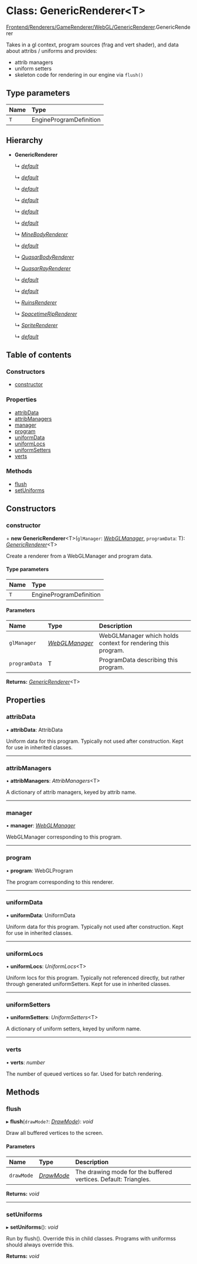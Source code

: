 # Class: GenericRenderer<T\>

[Frontend/Renderers/GameRenderer/WebGL/GenericRenderer](../modules/frontend_renderers_gamerenderer_webgl_genericrenderer.md).GenericRenderer

Takes in a gl context, program sources (frag and vert shader),
and data about attribs / uniforms and provides:

- attrib managers
- uniform setters
- skeleton code for rendering in our engine via `flush()`

## Type parameters

| Name | Type                    |
| :--- | :---------------------- |
| `T`  | EngineProgramDefinition |

## Hierarchy

- **GenericRenderer**

  ↳ [_default_](frontend_renderers_gamerenderer_entities_asteroidrenderer.default.md)

  ↳ [_default_](frontend_renderers_gamerenderer_entities_backgroundrenderer.default.md)

  ↳ [_default_](frontend_renderers_gamerenderer_entities_beltrenderer.default.md)

  ↳ [_default_](frontend_renderers_gamerenderer_entities_blackdomainrenderer.default.md)

  ↳ [_default_](frontend_renderers_gamerenderer_entities_circlerenderer.default.md)

  ↳ [_default_](frontend_renderers_gamerenderer_entities_linerenderer.default.md)

  ↳ [_MineBodyRenderer_](frontend_renderers_gamerenderer_entities_minebodyrenderer.minebodyrenderer.md)

  ↳ [_default_](frontend_renderers_gamerenderer_entities_planetrenderer.default.md)

  ↳ [_QuasarBodyRenderer_](frontend_renderers_gamerenderer_entities_quasarbodyrenderer.quasarbodyrenderer.md)

  ↳ [_QuasarRayRenderer_](frontend_renderers_gamerenderer_entities_quasarrayrenderer.quasarrayrenderer.md)

  ↳ [_default_](frontend_renderers_gamerenderer_entities_rectrenderer.default.md)

  ↳ [_default_](frontend_renderers_gamerenderer_entities_ringrenderer.default.md)

  ↳ [_RuinsRenderer_](frontend_renderers_gamerenderer_entities_ruinsrenderer.ruinsrenderer.md)

  ↳ [_SpacetimeRipRenderer_](frontend_renderers_gamerenderer_entities_spacetimeriprenderer.spacetimeriprenderer.md)

  ↳ [_SpriteRenderer_](frontend_renderers_gamerenderer_entities_spriterenderer.spriterenderer.md)

  ↳ [_default_](frontend_renderers_gamerenderer_entities_textrenderer.default.md)

## Table of contents

### Constructors

- [constructor](frontend_renderers_gamerenderer_webgl_genericrenderer.genericrenderer.md#constructor)

### Properties

- [attribData](frontend_renderers_gamerenderer_webgl_genericrenderer.genericrenderer.md#attribdata)
- [attribManagers](frontend_renderers_gamerenderer_webgl_genericrenderer.genericrenderer.md#attribmanagers)
- [manager](frontend_renderers_gamerenderer_webgl_genericrenderer.genericrenderer.md#manager)
- [program](frontend_renderers_gamerenderer_webgl_genericrenderer.genericrenderer.md#program)
- [uniformData](frontend_renderers_gamerenderer_webgl_genericrenderer.genericrenderer.md#uniformdata)
- [uniformLocs](frontend_renderers_gamerenderer_webgl_genericrenderer.genericrenderer.md#uniformlocs)
- [uniformSetters](frontend_renderers_gamerenderer_webgl_genericrenderer.genericrenderer.md#uniformsetters)
- [verts](frontend_renderers_gamerenderer_webgl_genericrenderer.genericrenderer.md#verts)

### Methods

- [flush](frontend_renderers_gamerenderer_webgl_genericrenderer.genericrenderer.md#flush)
- [setUniforms](frontend_renderers_gamerenderer_webgl_genericrenderer.genericrenderer.md#setuniforms)

## Constructors

### constructor

\+ **new GenericRenderer**<T\>(`glManager`: [_WebGLManager_](frontend_renderers_gamerenderer_webgl_webglmanager.webglmanager.md), `programData`: T): [_GenericRenderer_](frontend_renderers_gamerenderer_webgl_genericrenderer.genericrenderer.md)<T\>

Create a renderer from a WebGLManager and program data.

#### Type parameters

| Name | Type                    |
| :--- | :---------------------- |
| `T`  | EngineProgramDefinition |

#### Parameters

| Name          | Type                                                                                 | Description                                                  |
| :------------ | :----------------------------------------------------------------------------------- | :----------------------------------------------------------- |
| `glManager`   | [_WebGLManager_](frontend_renderers_gamerenderer_webgl_webglmanager.webglmanager.md) | WebGLManager which holds context for rendering this program. |
| `programData` | T                                                                                    | ProgramData describing this program.                         |

**Returns:** [_GenericRenderer_](frontend_renderers_gamerenderer_webgl_genericrenderer.genericrenderer.md)<T\>

## Properties

### attribData

• **attribData**: AttribData

Uniform data for this program. Typically not used after construction.
Kept for use in inherited classes.

---

### attribManagers

• **attribManagers**: _AttribManagers_<T\>

A dictionary of attrib managers, keyed by attrib name.

---

### manager

• **manager**: [_WebGLManager_](frontend_renderers_gamerenderer_webgl_webglmanager.webglmanager.md)

WebGLManager corresponding to this program.

---

### program

• **program**: WebGLProgram

The program corresponding to this renderer.

---

### uniformData

• **uniformData**: UniformData

Uniform data for this program. Typically not used after construction.
Kept for use in inherited classes.

---

### uniformLocs

• **uniformLocs**: _UniformLocs_<T\>

Uniform locs for this program. Typically not referenced directly,
but rather through generated uniformSetters. Kept for use in inherited classes.

---

### uniformSetters

• **uniformSetters**: _UniformSetters_<T\>

A dictionary of uniform setters, keyed by uniform name.

---

### verts

• **verts**: _number_

The number of queued vertices so far. Used for batch rendering.

## Methods

### flush

▸ **flush**(`drawMode?`: [_DrawMode_](../enums/frontend_renderers_gamerenderer_enginetypes.drawmode.md)): _void_

Draw all buffered vertices to the screen.

#### Parameters

| Name       | Type                                                                           | Description                                                     |
| :--------- | :----------------------------------------------------------------------------- | :-------------------------------------------------------------- |
| `drawMode` | [_DrawMode_](../enums/frontend_renderers_gamerenderer_enginetypes.drawmode.md) | The drawing mode for the buffered vertices. Default: Triangles. |

**Returns:** _void_

---

### setUniforms

▸ **setUniforms**(): _void_

Run by flush(). Override this in child classes. Programs with uniformss
should always override this.

**Returns:** _void_
